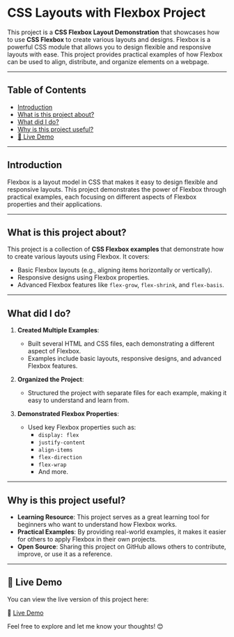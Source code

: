 # CSS Layouts with Flexbox Project

This project is a **CSS Flexbox Layout Demonstration** that showcases how to use **CSS Flexbox** to create various layouts and designs. Flexbox is a powerful CSS module that allows you to design flexible and responsive layouts with ease. This project provides practical examples of how Flexbox can be used to align, distribute, and organize elements on a webpage.

---

## Table of Contents
- [Introduction](#introduction)
- [What is this project about?](#what-is-this-project-about)
- [What did I do?](#what-did-i-do)
- [Why is this project useful?](#why-is-this-project-useful)
- [🚀 Live Demo](#-live-demo)

---

## Introduction
Flexbox is a layout model in CSS that makes it easy to design flexible and responsive layouts. This project demonstrates the power of Flexbox through practical examples, each focusing on different aspects of Flexbox properties and their applications.

---

## What is this project about?
This project is a collection of **CSS Flexbox examples** that demonstrate how to create various layouts using Flexbox. It covers:
- Basic Flexbox layouts (e.g., aligning items horizontally or vertically).
- Responsive designs using Flexbox properties.
- Advanced Flexbox features like `flex-grow`, `flex-shrink`, and `flex-basis`.

---

## What did I do?
1. **Created Multiple Examples**:
   - Built several HTML and CSS files, each demonstrating a different aspect of Flexbox.
   - Examples include basic layouts, responsive designs, and advanced Flexbox features.

2. **Organized the Project**:
   - Structured the project with separate files for each example, making it easy to understand and learn from.

3. **Demonstrated Flexbox Properties**:
   - Used key Flexbox properties such as:
     - `display: flex`
     - `justify-content`
     - `align-items`
     - `flex-direction`
     - `flex-wrap`
     - And more.

---

## Why is this project useful?
- **Learning Resource**: This project serves as a great learning tool for beginners who want to understand how Flexbox works.
- **Practical Examples**: By providing real-world examples, it makes it easier for others to apply Flexbox in their own projects.
- **Open Source**: Sharing this project on GitHub allows others to contribute, improve, or use it as a reference.

---

## 🚀 Live Demo  
You can view the live version of this project here:  

🔗 [Live Demo](https://saharzakersoltani.github.io/project-CSS-Layouts-Flexbox-1/)  

Feel free to explore and let me know your thoughts! 😊  





